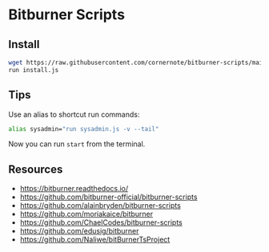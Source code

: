 # Bitburner Scripts

## Install

```sh
wget https://raw.githubusercontent.com/cornernote/bitburner-scripts/main/src/install.js install.js
run install.js
```

## Tips

Use an alias to shortcut run commands: 

```sh
alias sysadmin="run sysadmin.js -v --tail"
```

Now you can run `start` from the terminal.


## Resources

- https://bitburner.readthedocs.io/
- https://github.com/bitburner-official/bitburner-scripts
- https://github.com/alainbryden/bitburner-scripts
- https://github.com/moriakaice/bitburner
- https://github.com/ChaelCodes/bitburner-scripts
- https://github.com/edusig/bitburner
- https://github.com/Naliwe/bitBurnerTsProject